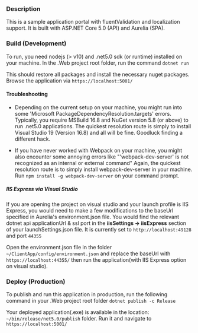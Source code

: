 ### Description
This is a sample application portal with fluentValidation and localization support.
It is built with ASP.NET Core 5.0 (API) and Aurelia (SPA).

### Build (Development)
To run, you need nodejs (> v10) and .net5.0 sdk (or runtime) installed on your machine.
In the .Web project root folder, run the command
`dotnet run`

This should restore all packages and install the necessary nuget packages.
Browse the application via `https://localhost:5001/`

#### Troubleshooting
- Depending on the current setup on your machine, you might run into some 
'Microsoft PackageDependencyResolution.targets' errors. Typically, you require 
MSBuild 16.8 and NuGet version 5.8 (or above) to run .net5.0 applications. 
The quickest resolution route is simply to install Visual Studio 19 (Version 16.8)
and all will be fine. Goodluck finding a different hack.

- If you have never worked with Webpack on your machine, you might also encounter some
annoying errors like "'webpack-dev-server' is not recognized as an internal or external command"
Again, the quickest resolution route is to simply install webpack-dev-server in your machine. 
Run `npm install -g webpack-dev-server` on your command prompt.

##### IIS Express via Visual Studio
If you are opening the project on visual studio and your launch profile is IIS Express, 
you would need to make a few modifications to the baseUrl specified in Aurelia's 
environment.json file. You would find the relevant dotnet api applicationUrl & ssl port in 
the  **iisSettings -> iisExpress** section of your launchSettings.json file. It is currently
set to `http://localhost:49128` and port `44355`

Open the environment.json file in the folder `~/ClientApp/config/environment.json` and replace
the baseUrl with `https://localhost:44355/` then run the application(with IIS Express option on visual studio).

### Deploy (Production)
To publish and run this application in production, run the following command in your .Web project root folder
`dotnet publish -c Release `

Your deployed application(.exe) is available in the location: `~/bin/release/net5.0/publish` folder. 
Run it and navigate to `https://localhost:5001/`



